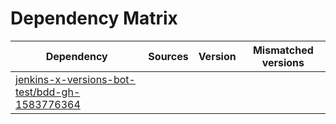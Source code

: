 # Dependency Matrix

Dependency | Sources | Version | Mismatched versions
---------- | ------- | ------- | -------------------
[jenkins-x-versions-bot-test/bdd-gh-1583776364](https://github.com/jenkins-x-versions-bot-test/bdd-gh-1583776364.git) |  | []() | 
